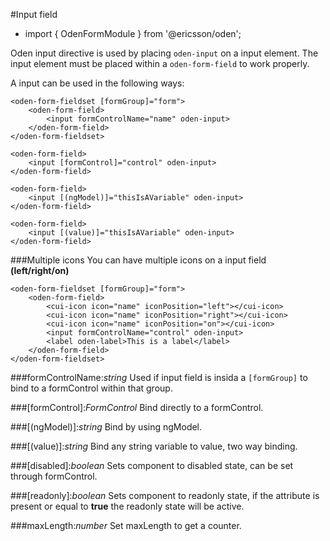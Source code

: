 [//]: # (title: Input field)
[//]: # (category: Oden form elements)
[//]: # (icon: fa-check-square-o)

#Input field
* import { OdenFormModule } from '@ericsson/oden';

Oden input directive is used by placing ``oden-input`` on a input element. The input element must be
placed within a ``oden-form-field`` to work properly.

A input can be used in the following ways:
```
<oden-form-fieldset [formGroup]="form">
    <oden-form-field>
        <input formControlName="name" oden-input>
    </oden-form-field>
</oden-form-fieldset>

<oden-form-field>
    <input [formControl]="control" oden-input>
</oden-form-field>

<oden-form-field>
    <input [(ngModel)]="thisIsAVariable" oden-input>
</oden-form-field>

<oden-form-field>
    <input [(value)]="thisIsAVariable" oden-input>
</oden-form-field>
```

###Multiple icons
You can have multiple icons on a input field __(left/right/on)__
```
<oden-form-fieldset [formGroup]="form">
    <oden-form-field>
        <cui-icon icon="name" iconPosition="left"></cui-icon>
        <cui-icon icon="name" iconPosition="right"></cui-icon>
        <cui-icon icon="name" iconPosition="on"></cui-icon>
        <input formControlName="control" oden-input>
        <label oden-label>This is a label</label>
    </oden-form-field>
</oden-form-fieldset>
```

###formControlName:_string_
Used if input field is insida a ``[formGroup]`` to bind to a formControl within that group.

###[formControl]:_FormControl_
Bind directly to a formControl.

###[(ngModel)]:_string_
Bind by using ngModel.

###[(value)]:_string_
Bind any string variable to value, two way binding.

###[disabled]:_boolean_
Sets component to disabled state, can be set through formControl.

###[readonly]:_boolean_
Sets component to readonly state, if the attribute is present or equal to __true__ the readonly state will be active.

###maxLength:_number_
Set maxLength to get a counter.
